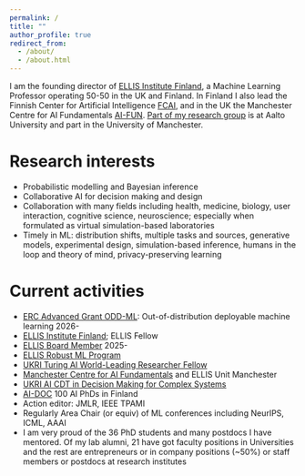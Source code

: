```yaml
---
permalink: /
title: ""
author_profile: true
redirect_from: 
  - /about/
  - /about.html
---
```


I am the founding director of [ELLIS Institute
Finland](https://ellisinstitute.fi), a Machine Learning Professor
operating 50-50 in the UK and Finland.  In Finland I also lead the
Finnish Center for Artificial Intelligence [FCAI](https://fcai.fi),
and in the UK the Manchester Centre for AI Fundamentals
[AI-FUN](https://ai-fun.manchester.ac.uk). [Part of my research
group](https://research.cs.aalto.fi/pml/) is at Aalto University and
part in the University of Manchester.

Research interests
======
 - Probabilistic modelling and Bayesian inference
 - Collaborative AI for decision making and design
 - Collaboration with many fields including health, medicine, biology, user interaction, cognitive science, neuroscience; especially when formulated as virtual simulation-based laboratories
 - Timely in ML: distribution shifts, multiple tasks and sources, generative models, experimental design, simulation-based inference, humans in the loop and theory of mind, privacy-preserving learning


Current activities
======
- [ERC Advanced Grant ODD-ML](https://www.ellisinstitute.fi/a-revolution-for-rd-with-the-missing-link-of-machine-learning-project-envisions-human-ai-expert): Out-of-distribution deployable machine learning 2026-
- [ELLIS Institute Finland](https://ellisinstitute.fi); ELLIS Fellow
- [ELLIS Board Member](https://ellis.eu/board) 2025-
- [ELLIS Robust ML Program](https://ellis.eu/programs/robust-machine-learning-group)
- [UKRI Turing AI World-Leading Researcher Fellow](https://www.gov.uk/government/publications/turing-artificial-intelligence-fellowships/turing-artificial-intelligence-fellowships/)
- [Manchester Centre for AI Fundamentals](https://www.ai-fun.manchester.ac.uk) and ELLIS Unit Manchester
- [UKRI AI CDT in Decision Making for Complex Systems](https://ai-decisions-cdt.github.io/hugo-pages/)
- [AI-DOC](https://fcai.fi/doctoral-program) 100 AI PhDs in Finland
- Action editor: JMLR, IEEE TPAMI
- Regularly Area Chair (or equiv) of ML conferences including NeurIPS, ICML, AAAI
- I am very proud of the 36 PhD students and many postdocs I have mentored. Of my lab alumni, 21 have got faculty positions in Universities and the rest are entrepreneurs or in company positions (~50%) or staff members or postdocs at research institutes

